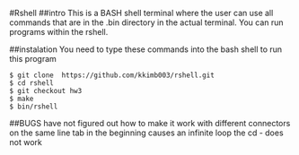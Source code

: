 #Rshell
##intro
This is a BASH shell terminal where the user can use 
all commands that are in the .bin directory in the actual 
terminal. You can run programs within the rshell.

##instalation
You need to type these commands into the bash shell to run this program
```
$ git clone  https://github.com/kkimb003/rshell.git
$ cd rshell
$ git checkout hw3
$ make
$ bin/rshell
```


##BUGS
have not figured out how to make it work with different connectors
on the same line 
tab in the beginning causes an infinite loop
the cd - does not work
